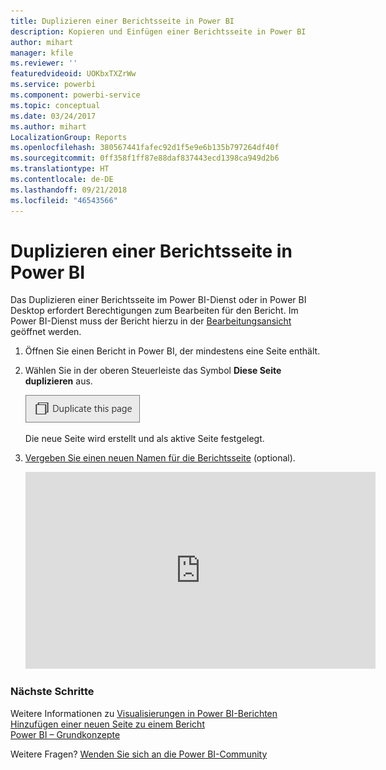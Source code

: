 ```yaml
---
title: Duplizieren einer Berichtsseite in Power BI
description: Kopieren und Einfügen einer Berichtsseite in Power BI
author: mihart
manager: kfile
ms.reviewer: ''
featuredvideoid: UOKbxTXZrWw
ms.service: powerbi
ms.component: powerbi-service
ms.topic: conceptual
ms.date: 03/24/2017
ms.author: mihart
LocalizationGroup: Reports
ms.openlocfilehash: 380567441fafec92d1f5e9e6b135b797264df40f
ms.sourcegitcommit: 0ff358f1ff87e88daf837443ecd1398ca949d2b6
ms.translationtype: HT
ms.contentlocale: de-DE
ms.lasthandoff: 09/21/2018
ms.locfileid: "46543566"
---
```

# <a name="duplicate-a-report-page-in-power-bi"></a>Duplizieren einer Berichtsseite in Power BI
Das Duplizieren einer Berichtsseite im Power BI-Dienst oder in Power BI Desktop erfordert Berechtigungen zum Bearbeiten für den Bericht. Im Power BI-Dienst muss der Bericht hierzu in der [Bearbeitungsansicht](consumer/end-user-reading-view.md) geöffnet werden. 


1. Öffnen Sie einen Bericht in Power BI, der mindestens eine Seite enthält. 

2. Wählen Sie in der oberen Steuerleiste das Symbol **Diese Seite duplizieren** aus.
   
   ![](media/power-bi-report-copy-paste-page/pbi_duplicate_new.png)
   
   Die neue Seite wird erstellt und als aktive Seite festgelegt.
3. [Vergeben Sie einen neuen Namen für die Berichtsseite](service-rename.md) (optional).
   
   <iframe width="560" height="315" src="https://www.youtube.com/embed/UOKbxTXZrWw?list=PL1N57mwBHtN0JFoKSR0n-tBkUJHeMP2cP" frameborder="0" allowfullscreen></iframe>

### <a name="next-steps"></a>Nächste Schritte
Weitere Informationen zu [Visualisierungen in Power BI-Berichten](visuals/power-bi-report-visualizations.md)    
[Hinzufügen einer neuen Seite zu einem Bericht](power-bi-report-add-page.md)    
[Power BI – Grundkonzepte](consumer/end-user-basic-concepts.md)    

Weitere Fragen? [Wenden Sie sich an die Power BI-Community](http://community.powerbi.com/)


